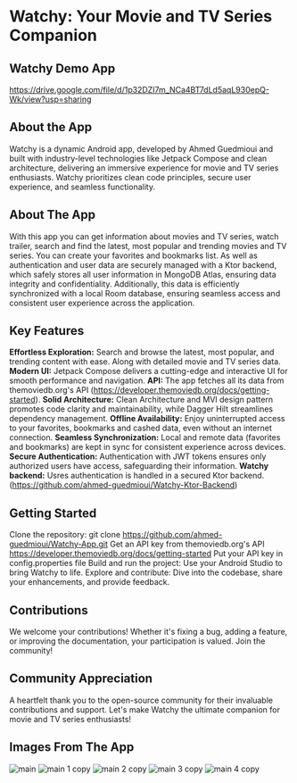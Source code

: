 # Watchy: Your Movie and TV Series Companion

 ## Watchy Demo App
 https://drive.google.com/file/d/1p32DZI7m_NCa4BT7dLd5aqL930epQ-Wk/view?usp=sharing


 ## About the App

 Watchy is a dynamic Android app, developed by Ahmed Guedmioui and built with industry-level technologies like Jetpack Compose and clean architecture, delivering an immersive experience for movie and TV series enthusiasts. Watchy prioritizes clean code principles, secure user experience, and seamless functionality.


 ## About The App
With this app you can get information about movies and TV series, watch trailer, search and find the latest, most popular and trending movies and TV series. You can create your favorites and bookmarks list. As well as authentication and user data are securely managed with a Ktor backend, which safely stores all user information in MongoDB Atlas, ensuring data integrity and confidentiality. Additionally, this data is efficiently synchronized with a local Room database, ensuring seamless access and consistent user experience across the application.


 ## Key Features


**Effortless Exploration:** Search and browse the latest, most popular, and trending content with ease. Along with detailed movie and TV series data.
**Modern UI:** Jetpack Compose delivers a cutting-edge and interactive UI for smooth performance and navigation.
**API:** The app fetches all its data from themoviedb.org's API (https://developer.themoviedb.org/docs/getting-started).
**Solid Architecture:** Clean Architecture and MVI design pattern promotes code clarity and maintainability, while Dagger Hilt streamlines dependency management.
**Offline Availability:** Enjoy uninterrupted access to your favorites, bookmarks and cashed data, even without an internet connection.
**Seamless Synchronization:** Local and remote data (favorites and bookmarks) are kept in sync for consistent experience across devices.
**Secure Authentication:** Authentication with JWT tokens ensures only authorized users have access, safeguarding their information.
**Watchy backend:** Usres authentication is handled in a secured Ktor backend. (https://github.com/ahmed-guedmioui/Watchy-Ktor-Backend)

 ## Getting Started

Clone the repository: git clone https://github.com/ahmed-guedmioui/Watchy-App.git
Get an API key from themoviedb.org's API https://developer.themoviedb.org/docs/getting-started
Put your API key in config.properties file
Build and run the project: Use your Android Studio to bring Watchy to life.
Explore and contribute: Dive into the codebase, share your enhancements, and provide feedback.


 ## Contributions

 We welcome your contributions! Whether it's fixing a bug, adding a feature, or improving the documentation, your participation is valued. Join the community!


 ## Community Appreciation

 A heartfelt thank you to the open-source community for their invaluable contributions and support. Let's make Watchy the ultimate companion for movie and TV series enthusiasts!


## Images From The App
![main](https://github.com/ahmed-guedmioui-courses/Watchy/assets/59929234/993621f7-f094-423b-a43b-5343ea3c6eed)
![main 1 copy](https://github.com/ahmed-guedmioui-projects/Watchy/assets/59929234/4a52aa83-c9e8-4c2b-b6e9-c024b790af80)
![main 2 copy](https://github.com/ahmed-guedmioui-projects/Watchy/assets/59929234/8ec0b956-a02b-4f42-b8d2-1345c4f38f57)
![main 3 copy](https://github.com/ahmed-guedmioui-projects/Watchy/assets/59929234/5c59b40e-f3a3-44d5-b938-5746cb854a68)
![main 4 copy](https://github.com/ahmed-guedmioui-projects/Watchy/assets/59929234/f719f633-6db4-4ecb-a2ff-29b4591f0bd9)
